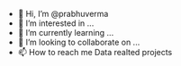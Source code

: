 - 👋 Hi, I’m @prabhuverma
- 👀 I’m interested in ...
- 🌱 I’m currently learning ...
- 💞️ I’m looking to collaborate on ...
- 📫 How to reach me Data realted projects

<!---
prabhuvermaa/prabhuvermaa is a ✨ special ✨ repository because its `README.md` (this file) appears on your GitHub profile.
You can click the Preview link to take a look at your changes.
--->
